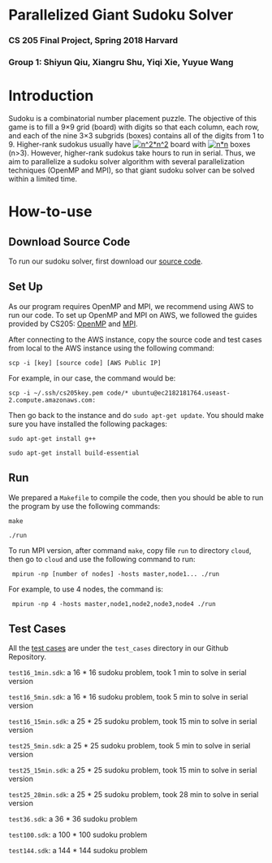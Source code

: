 # Parallelized Giant Sudoku Solver
### CS 205 Final Project, Spring 2018 Harvard 
### Group 1: Shiyun Qiu, Xiangru Shu, Yiqi Xie, Yuyue Wang

# Introduction

Sudoku is a combinatorial number placement puzzle. The objective of this game is to fill a 9×9 grid (board) with digits so that each column, each row, and each of the nine 3×3 subgrids (boxes) contains all of the digits from 1 to 9. Higher-rank sudokus usually have <a href="https://www.codecogs.com/eqnedit.php?latex=n^2*n^2" target="_blank"><img src="https://latex.codecogs.com/gif.latex?n^2*n^2" title="n^2*n^2" /></a> board with <a href="https://www.codecogs.com/eqnedit.php?latex=n*n" target="_blank"><img src="https://latex.codecogs.com/gif.latex?n*n" title="n*n" /></a> boxes (n>3). However, higher-rank sudokus take hours to run in serial. Thus, we aim to parallelize a sudoku solver algorithm with several parallelization techniques (OpenMP and MPI), so that giant sudoku solver can be solved within a limited time.

# How-to-use

## Download Source Code

To run our sudoku solver, first download our [source code](https://github.com/shiyunqiu/CS205_Sudoku).

## Set Up

As our program requires OpenMP and MPI, we recommend using AWS to run our code. To set up OpenMP and MPI on AWS, we followed the guides provided by CS205: [OpenMP](https://canvas.harvard.edu/courses/37285/files/5490479?module_item_id=363501) and [MPI](https://canvas.harvard.edu/courses/37285/files/5490480?module_item_id=363500).

After connecting to the AWS instance, copy the source code and test cases from local to the AWS instance using the following command:

```
scp -i [key] [source code] [AWS Public IP]
```

For example, in our case, the command would be: 

```
scp -i ~/.ssh/cs205­key.pem code/* ubuntu@ec2­18­218­17­64.us­east­2.compute.amazonaws.com:
```

Then go back to the instance and do `sudo apt-get update`. You should make sure you have installed the following packages:

```
sudo apt-get install g++
```

```
sudo apt-get install build-essential
```

## Run
 
We prepared a `Makefile` to compile the code, then you should be able to run the program by use the following commands:

```
make
```

```
./run
```

To run MPI version, after command `make`, copy file `run` to directory `cloud`, then go to `cloud` and use the following command to run:

```
 mpirun -np [number of nodes] -hosts master,node1... ./run
```

For example, to use 4 nodes, the command is:
```
 mpirun -np 4 -hosts master,node1,node2,node3,node4 ./run
```

## Test Cases

All the [test cases](https://github.com/shiyunqiu/CS205_Sudoku/tree/master/test_cases) are under the `test_cases` directory in our Github Repository. 

`test16_1min.sdk`: a 16 * 16 sudoku problem, took 1 min to solve in serial version

`test16_5min.sdk`: a 16 * 16 sudoku problem, took 5 min to solve in serial version 

`test16_15min.sdk`: a 25 * 25 sudoku problem, took 15 min to solve in serial version

`test25_5min.sdk`: a 25 * 25 sudoku problem, took 5 min to solve in serial version 

`test25_15min.sdk`: a 25 * 25 sudoku problem, took 15 min to solve in serial version 

`test25_28min.sdk`: a 25 * 25 sudoku problem, took 28 min to solve in serial version

`test36.sdk`: a 36 * 36 sudoku problem

`test100.sdk`: a 100 * 100 sudoku problem

`test144.sdk`: a 144 * 144 sudoku problem
